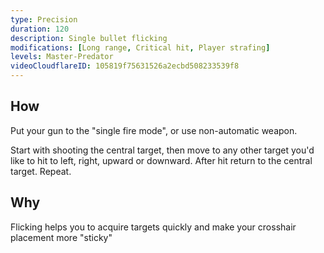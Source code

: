 ```yaml
---
type: Precision
duration: 120
description: Single bullet flicking
modifications: [Long range, Critical hit, Player strafing]
levels: Master-Predator
videoCloudflareID: 105819f75631526a2ecbd508233539f8
---
```


## How

Put your gun to the "single fire mode", or use non-automatic weapon.

Start with shooting the central target, then move to any other target you'd like to hit to left, right, upward or downward. After hit return to the central target. Repeat.

## Why

Flicking helps you to acquire targets quickly and make your crosshair placement more "sticky"
